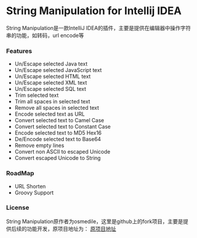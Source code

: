 String Manipulation for Intellij IDEA
====================================
String Manipulation是一款IntelliJ IDEA的插件，主要是提供在编辑器中操作字符串的功能，如转码，url encode等

### Features
* Un/Escape selected Java text
* Un/Escape selected JavaScript text
* Un/Escape selected HTML text
* Un/Escape selected XML text
* Un/Escape selected SQL text
* Trim selected text
* Trim all spaces in selected text
* Remove all spaces in selected text
* Encode selected text as URL
* Convert selected text to Camel Case
* Convert selected text to Constant Case
* Encode selected text to MD5 Hex16
* De/Encode selected text to Base64
* Remove empty lines
* Convert non ASCII to escaped Unicode
* Convert escaped Unicode to String

### RoadMap
* URL Shorten
* Groovy Support

### License
String Manipulation原作者为osmedile，这里是github上的fork项目，主要是提供后续的功能开发，原项目地址为： [原项目地址](http://code.google.com/p/idea-string-manip/)

